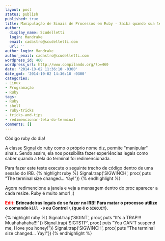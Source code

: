 ```yaml
---
layout: post
status: publish
published: true
title: Manipulação de Sinais de Processos em Ruby - Saiba quando sua tela foi redimencionada
author:
  display_name: Scudelletti
  login: Mandrake
  email: cadastro@scudelletti.com
  url: ''
author_login: Mandrake
author_email: cadastro@scudelletti.com
wordpress_id: 460
wordpress_url: http://www.compilando.org/?p=460
date: '2014-10-02 11:36:10 -0300'
date_gmt: '2014-10-02 14:36:10 -0300'
categories:
- Linux
- Programação
- Ruby
tags:
- Ruby
- shell
- ruby-tricks
- tricks-and-tips
- redimencionar-tela-do-terminal
comments: []
---
```

Código ruby do dia!

A classe [Signal](http://ruby-doc.org/core-2.1.2/Signal.html) do ruby como o próprio nome diz, permite "manipular" sinais. Sendo assim, ela nos possibilita fazer experiências legais como saber quando a tela do terminal foi redimencionada.

Para fazer este teste execute o seguinte trecho de código dentro de uma sessão do IRB.
{% highlight ruby %}
  Signal.trap('SIGWINCH', proc{ puts "The terminal size changed... Yay!"})
{% endhighlight %}

Agora redimencione a janela e veja a mensagem dentro do proc aparecer a cada resize.
Ruby é muito amor! ;)

**<span style="color:red">Edit:</span>** **Brincadeiras legais de se fazer no IRB! Para matar o processo utilize o comando `kill -9` ou Control `\` (que é o `SIGQUIT`).**

{% highlight ruby %}
Signal.trap('SIGINT', proc{ puts "It's a TRAP!!! Muahahahaha!!!"})
Signal.trap('SIGTSTP', proc{ puts "You CAN'T suspend me, I love you honey!"})
Signal.trap('SIGWINCH', proc{ puts "The terminal size changed... Yay!"})
{% endhighlight %}
